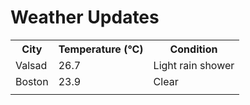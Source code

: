 # Weather Updates

<!-- WEATHER-UPDATE-START -->
<table><tr><th>City</th><th>Temperature (°C)</th><th>Condition</th></tr><tr><td>Valsad</td><td>26.7</td><td>Light rain shower</td></tr><tr><td>Boston</td><td>23.9</td><td>Clear</td></tr><tr><td></td><td></td><td></td></tr></table>
<!-- WEATHER-UPDATE-END -->
